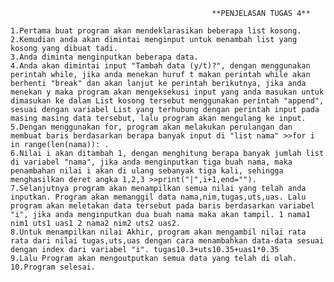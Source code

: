                                                  **PENJELASAN TUGAS 4**

    1.Pertama buat program akan mendeklarasikan beberapa list kosong.
    2.Kemudian anda akan dimintai menginput untuk menambah list yang kosong yang dibuat tadi.
    3.Anda diminta menginputkan beberapa data.
    4.Anda akan dimintai input "Tambah data (y/t)?", dengan menggunakan perintah while, jika anda menekan huruf t makan perintah while akan berhenti "break" dan akan lanjut ke perintah berikutnya, jika anda menekan y maka program akan mengeksekusi input yang anda masukan untuk dimasukan ke dalam List kosong tersebut menggunakan perintah "append", sesuai dengan variabel List yang terhubung dengan perintah input pada masing masing data tersebut, lalu program akan mengulang ke input.
    5.Dengan menggunakan for, program akan melakukan perulangan dan membuat baris berdasarkan berapa banyak input di "list nama" >>for i in range(len(nama)): .
    6.Nilai i akan ditambah 1, dengan menghitung berapa banyak jumlah list di variabel "nama", jika anda menginputkan tiga buah nama, maka penambahan nilai i akan di ulang sebanyak tiga kali, sehingga menghasilkan deret angka 1,2,3 >>print("|",i+1,end="").
    7.Selanjutnya program akan menampilkan semua nilai yang telah anda inputkan. Program akan memanggil data nama,nim,tugas,uts,uas. Lalu program akan meletakan data tersebut pada baris berdasarkan variabel "i", jika anda menginputkan dua buah nama maka akan tampil. 1 nama1 nim1 uts1 uas1 2 nama2 nim2 uts2 uas2.
    8.Untuk menampilkan nilai Akhir, program akan mengambil nilai rata rata dari nilai tugas,uts,uas dengan cara menambahkan data-data sesuai dengan index dari variabel "i". tugas10.3+uts10.35+uas1*0.35
    9.Lalu Program akan mengoutputkan semua data yang telah di olah.
    10.Program selesai.
